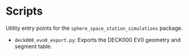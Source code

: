 # Scripts

Utility entry points for the `sphere_space_station_simulations` package.

- `deck000_evo0_export.py`: Exports the DECK000 EV0 geometry and segment table.
